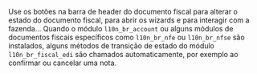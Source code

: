 Use os botões na barra de header do documento fiscal para alterar o
estado do documento fiscal, para abrir os wizards e para interagir com a
fazenda... Quando o módulo `l10n_br_account` ou alguns módulos de
documentos fiscais específicos como `l10n_br_nfe` ou `l10n_br_nfse` são
instalados, alguns métodos de transição de estado do módulo
`l10n_br_fiscal_edi` são chamados automaticamente, por exemplo ao
confirmar ou cancelar uma nota.
